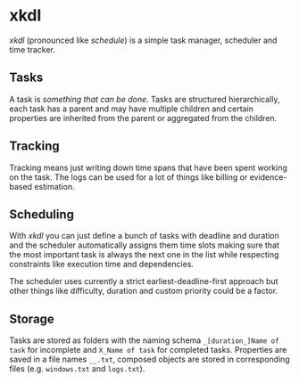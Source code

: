 # xkdl #

*xkdl* (pronounced like *schedule*) is a simple task manager, scheduler and time tracker.

## Tasks ##

A task is *something that can be done*. Tasks are structured hierarchically, each task has
a parent and may have multiple children and certain properties are inherited from the parent
or aggregated from the children.

## Tracking ##

Tracking means just writing down time spans that have been spent working on the task. The
logs can be used for a lot of things like billing or evidence-based estimation.

## Scheduling ##

With *xkdl* you can just define a bunch of tasks with deadline and duration and the scheduler
automatically assigns them time slots making sure that the most important task is always
the next one in the list while respecting constraints like execution time and dependencies.

The scheduler uses currently a strict earliest-deadline-first approach but other things like
difficulty, duration and custom priority could be a factor.

## Storage ##

Tasks are stored as folders with the naming schema `_[duration_]Name of task` for incomplete and `X_Name of task`
for completed tasks. Properties are saved in a file names `__.txt`, composed objects are stored in corresponding
files (e.g. `windows.txt` and `logs.txt`).